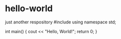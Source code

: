 # hello-world
just another respository
#include <iostream>
using namespace std;

int main() 
{
    cout << "Hello, World!";
    return 0;
}
